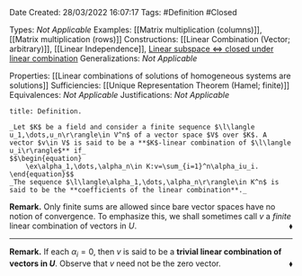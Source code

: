 <br />
<br />

Date Created: 28/03/2022 16:07:17
Tags: #Definition #Closed 

Types: _Not Applicable_
Examples: [[Matrix multiplication (columns)]], [[Matrix multiplication (rows)]]
Constructions: [[Linear Combination (Vector; arbitrary)]], [[Linear Independence]], [Linear subspace $\Leftrightarrow$ closed under linear combination](Linear%20subspace%20iff%20closed%20under%20linear%20combination.md)
Generalizations: _Not Applicable_

Properties: [[Linear combinations of solutions of homogeneous systems are solutions]]
Sufficiencies: [[Unique Representation Theorem (Hamel; finite)]]
Equivalences: _Not Applicable_
Justifications: _Not Applicable_

``` ad-Definition
title: Definition.

_Let $K$ be a field and consider a finite sequence $\l\langle u_1,\dots,u_n\r\rangle\in V^n$ of a vector space $V$ over $K$. A vector $v\in V$ is said to be a **$K$-linear combination of $\l\langle u_i\r\rangle$** if_
$$\begin{equation}
    \ex\alpha_1,\dots,\alpha_n\in K:v=\sum_{i=1}^n\alpha_iu_i.
\end{equation}$$
_The sequence $\l\langle\alpha_1,\dots,\alpha_n\r\rangle\in K^n$ is said to be the **coefficients of the linear combination**._

```

**Remark.** Only finite sums are allowed since bare vector spaces have no notion of convergence. To emphasize this, we shall sometimes call $v$ a _finite_ linear combination of vectors in $U$.<span style="float:right;">$\blacklozenge$</span>

---

**Remark.** If each $\alpha_i=0$, then $v$ is said to be a **trivial linear combination of vectors in $U$**. Observe that $v$ need not be the zero vector.<span style="float:right;">$\blacklozenge$</span>
